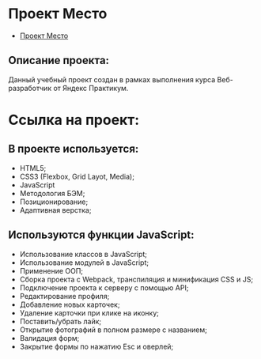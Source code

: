 # Проект Место
* [ Проект Место](https://pnzdmd.github.io/mesto/ "Я проект Место!")

## Описание проекта:
Данный учебный проект создан в рамках выполнения курса Веб- разработчик от Яндекс Практикум.
# Ссылка на проект:


## В проекте используется:

- HTML5;
- CSS3 (Flexbox, Grid Layot, Media);
- JavaScript
- Методология БЭМ;
- Позиционирование;
- Адаптивная верстка;

## Используются функции JavaScript:

- Использование классов в JavaScript;
- Использование модулей в JavaScript;
- Применение ООП;
- Cборка проекта с Webpack, транспиляция и минификация CSS и JS;
- Подключение проекта к серверу с помощью API;
- Редактирование профиля;
- Добавление новых карточек;
- Удаление карточки при клике на иконку;
- Поставить/убрать лайк;
- Открытие фотографий в полном размере с названием;
- Валидация форм;
- Закрытие формы по нажатию Esc и оверлей;
